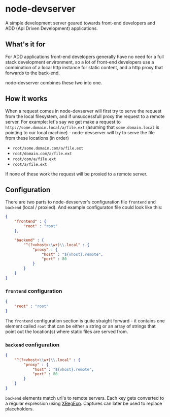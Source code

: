 # node-devserver

A simple development server geared towards front-end developers and ADD (Api Driven Development) applications.

## What's it for

For ADD applications front-end developers generally have no need for a full stack development environment, so a lot of front-end developers use a combination of a local http instance for static content, and a http proxy that forwards to the back-end.

node-devserver combines these two into one.

## How it works

When a request comes in node-devserver will first try to serve the request from the local filesystem, and if unsuccessfull proxy the request to a remote server. For example: let's say we get make a request to `http://some.domain.local/a/file.ext` (asuming that `some.domain.local` is pointing to our local machine) - node-devserver will try to serve the file from these locations (in order)

 * `root/some.domain.com/a/file.ext`
 * `root/domain.com/a/file.ext`
 * `root/com/a/file.ext`
 * `root/a/file.ext`

If none of these work the request will be proxied to a remote server.

## Configuration

There are two parts to node-devserver's configuration file `frontend` and `backend` (local / proxied). And example configuraton file could look like this:

```json
{
	"frontend" : {
		"root" : "root"
	},

	"backend" : {
		"^(?<vhost>\\w+)\\.local" : {
			"proxy" : {
				"host" : "${vhost}.remote",
				"port" : 80
			}
		}
	}
}
```

### `frontend` configuration

```json
{
	"root" : "root"
}
```

The `frontend` configuration section is quite straight forward - it contains one element called `root` that can be either a string or an array of strings that point out the location(s) where static files are served from.

### `backend` configuration

```json
{
	"^(?<vhost>\\w+)\\.local" : {
		"proxy" : {
			"host" : "${vhost}.remote",
			"port" : 80
		}
	}
}
```

`backend` elements match url's to remote servers. Each key gets converted to a regular expression using [XRegExp](http://xregexp.com). Captures can later be used to replace placeholders.